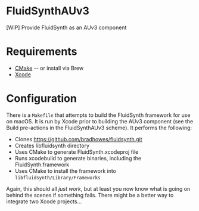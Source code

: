 # FluidSynthAUv3

[WIP] Provide FluidSynth as an AUv3 component

# Requirements

- [CMake](https://cmake.org/download/) -- or install via Brew
- [Xcode](https://developer.apple.com/develop/)

# Configuration

There is a `Makefile` that attempts to build the FluidSynth framework for use on macOS.
It is run by Xcode prior to building the AUv3 component (see the Build pre-actions in the
FluidSynthAUv3 scheme). It performs the following:

- Clones https://github.com/bradhowes/fluidsynth.git
- Creates libfluidsynth directory
- Uses CMake to generate FluidSynth.xcodeproj file
- Runs xcodebuild to generate binaries, including the FluidSynth.framework
- Uses CMake to install the framework into `libfluidsynth/Library/Frameworks`

Again, this should all _just work_, but at least you now know what is going
on behind the scenes if something fails. There might be a better way to integrate
two Xcode projects...
